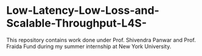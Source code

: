 # Low-Latency-Low-Loss-and-Scalable-Throughput-L4S-

This repository contains work done under Prof. Shivendra Panwar and Prof. Fraida Fund during my summer internship at New York University.
